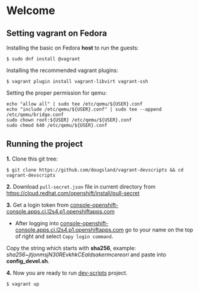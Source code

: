 # Welcome



## Setting vagrant on Fedora
Installing the basic on Fedora **host** to run the guests:

```
$ sudo dnf install @vagrant
```

Installing the recommended vagrant plugins:

```
$ vagrant plugin install vagrant-libvirt vagrant-ssh
```

Setting the proper permission for qemu:
```
echo "allow all" | sudo tee /etc/qemu/${USER}.conf
echo "include /etc/qemu/${USER}.conf" | sudo tee --append /etc/qemu/bridge.conf
sudo chown root:${USER} /etc/qemu/${USER}.conf
sudo chmod 640 /etc/qemu/${USER}.conf
```

## Running the project

**1.** Clone this git tree:
```
$ git clone https://github.com/dougsland/vagrant-devscripts && cd vagrant-devscripts
```

**2.** Download `pull-secret.json` file in current directory from https://cloud.redhat.com/openshift/install/pull-secret


**3.** Get a login token from [console-openshift-console.apps.ci.l2s4.p1.openshiftapps.com](console-openshift-console.apps.ci.l2s4.p1.openshiftapps.com)
- After logging into [console-openshift-console.apps.ci.l2s4.p1.openshiftapps.com](console-openshift-console.apps.ci.l2s4.p1.openshiftapps.com) go to your name on the top of right
and select `Copy login command`.  

Copy the string which starts with **sha256**, example: *sha256~jtjonmsjN30REvkhkCEaldsakermcereori* and paste into **config_devel.sh**.


**4.** Now you are ready to run [dev-scripts](https://github.com/openshift-metal3/dev-scripts) project.
```
$ vagrant up
```
